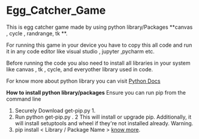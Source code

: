 # Egg_Catcher_Game

This is egg catcher game made by using python library/Packages **canvas , cycle , randrange, tk **.

For running this game in your device you have to copy this all code and run it in any code editor like visual studio , jupyter ,pycharm etc.

Before running the code you also need to install all libraries in your system like canvas , tk , cycle, and everyother library used in code.

For know more about python library you can visit [Python Docs](https://docs.python.org/3/library/)

**How to install python library/packages**
Ensure you can run pip from the command line
1. Securely Download get-pip.py 1.
2. Run python get-pip.py . 2 This will install or upgrade pip. Additionally, it will install setuptools and wheel if they're not installed already. Warning.
3. pip install < Library / Package Name > [know more](https://packaging.python.org/tutorials/installing-packages/).
